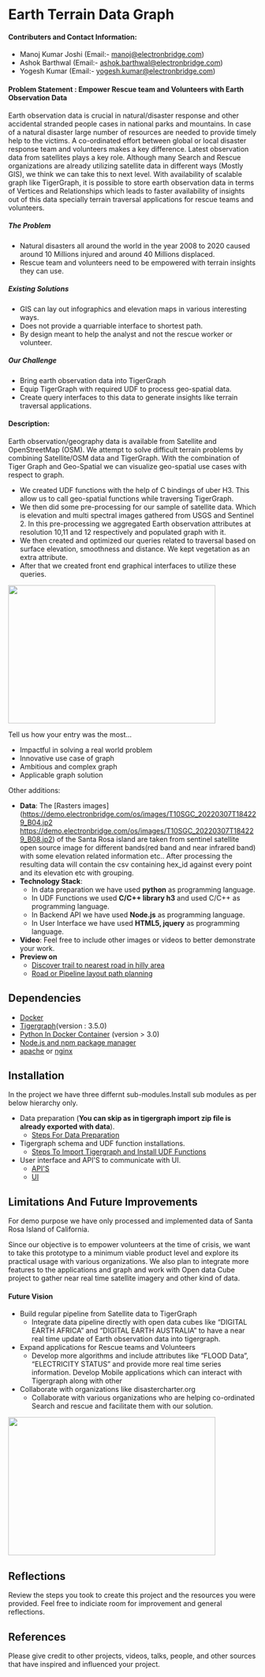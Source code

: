 # Earth Terrain Data Graph

#### Contributers and Contact Information: 

- Manoj Kumar Joshi (Email:- manoj@electronbridge.com)
- Ashok Barthwal (Email:- ashok.barthwal@electronbridge.com)
- Yogesh Kumar (Email:- yogesh.kumar@electronbridge.com)

#### Problem Statement : Empower Rescue team and Volunteers with Earth Observation Data

Earth observation data is crucial in natural/disaster response and other accidental stranded people cases in national parks and mountains. In case of a natural disaster large number of resources are needed to provide timely help to the victims. A co-ordinated effort between global or local disaster response team and volunteers makes a key difference. Latest observation data from satellites plays a key role. Although many Search and Rescue organizations are already utilizing satellite data in different ways (Mostly GIS), we think we can take this to next level. With availability of scalable graph like TigerGraph, it is possible to store earth observation data in terms of Vertices and Relationships which leads to faster availability of insights out of this data specially terrain traversal applications for rescue teams and volunteers.

##### The Problem
- Natural disasters all around the world in the year 2008 to 2020 caused around 10 Millions injured and around 40 Millions displaced.
- Rescue team and volunteers need to be empowered with terrain insights they can use.


##### Existing Solutions
- GIS can lay out infographics and elevation maps in various interesting ways.
- Does not provide a quarriable interface to shortest path.
- By design meant to help the analyst and not the rescue worker or volunteer.


##### Our Challenge
- Bring earth observation data into TigerGraph
- Equip TigerGraph with required UDF to process geo-spatial data.
- Create query interfaces to this data to generate insights like terrain traversal applications.

#### Description: 

Earth observation/geography data is available from Satellite and OpenStreetMap (OSM). We attempt to solve difficult terrain problems by combining Satellite/OSM data and TigerGraph. With the combination of Tiger Graph and Geo-Spatial we can visualize geo-spatial use cases with respect to graph.

- We created UDF functions with the help of C bindings of uber H3. This allow us to call geo-spatial functions while traversing TigerGraph.
- We then did some pre-processing for our sample of satellite data. Which is elevation and multi spectral images gathered from USGS and Sentinel 2. In this pre-processing we aggregated Earth observation attributes at resolution 10,11 and 12 respectively and populated graph with it.
- We then created and optimized our queries related to traversal based on surface elevation, smoothness and distance. We kept vegetation as an extra attribute.
- After that we created front end graphical interfaces to utilize these queries.
<img src="https://github.com/ElectronBridge/Earth-Terrain-Data-Graph/blob/main/User_Interface/Frontend/assets/img/screenshots/Screenshot5.png" width="420px" height="280px"/>


Tell us how your entry was the most...					

- Impactful in solving a real world problem 
- Innovative use case of graph
- Ambitious and complex graph
- Applicable graph solution 

Other additions: 

 - **Data**: The [Rasters images](https://demo.electronbridge.com/os/images/T10SGC_20220307T184229_B04.jp2 https://demo.electronbridge.com/os/images/T10SGC_20220307T184229_B08.jp2) of the Santa Rosa island are taken from sentinel satellite open source image for different bands(red band and near infrared band) with some elevation related information etc.. After processing the resulting data will contain the csv containing hex_id against every point and its elevation etc with grouping.
 - **Technology Stack**: 
    - In data preparation we have used **python** as programming language. 
    - In UDF Functions we used  **C/C++ library h3** and used C/C++ as programming language. 
    - In Backend API we have used **Node.js** as programming language. 
    - In User Interface we have used **HTML5, jquery** as programming language. 
 - **Video**: Feel free to include other images or videos to better demonstrate your work.
 - **Preview on**
    - [Discover trail to nearest road in hilly area](https://demo.electronbridge.com/os/TigerGraphEB/)
    - [Road or Pipeline layout path planning](https://demo.electronbridge.com/os/TigerGraphEB/trailroad.html)

## Dependencies

  * [Docker](https://docs.docker.com/engine/install/)
  * [Tigergraph](https://docs.tigergraph.com/tigergraph-server/current/getting-started/docker)(version : 3.5.0)
  * [Python In Docker Container](https://docs.docker.com/engine/install/) (version > 3.0)
  * [Node.js and npm package manager](https://nodejs.org/en/download/)   
  * [apache](https://httpd.apache.org/docs/2.4/install.html) or [nginx](https://www.nginx.com/resources/wiki/start/topics/tutorials/install/)  
  


## Installation

In the project we have three differnt sub-modules.Install sub modules as per below hierarchy only.

- Data preparation (**You can skip as in tigergraph import zip file is already exported with data**).
  - [Steps For Data Preparation](https://github.com/ElectronBridge/Earth-Terrain-Data-Graph/tree/main/data_generation)
- Tigergraph schema and UDF function installations.
  - [Steps To Import Tigergraph and Install UDF Functions](https://github.com/ElectronBridge/Earth-Terrain-Data-Graph/tree/main/src)
- User interface and API'S to communicate with UI.
  - [API'S](https://github.com/ElectronBridge/Earth-Terrain-Data-Graph/tree/main/User_Interface/Backend)
  - [UI](https://github.com/ElectronBridge/Earth-Terrain-Data-Graph/tree/main/User_Interface/Frontend)



## Limitations And Future Improvements

For demo purpose we have only processed and implemented data of Santa Rosa Island of California.

Since our objective is to empower volunteers at the time of crisis, we want to take this prototype to a minimum viable product level and explore its practical usage with various organizations.
We also plan to integrate more features to the applications and graph and work with Open data Cube project to gather near real time satellite imagery and other kind of data.

#### Future Vision 
- Build regular pipeline from Satellite data to TigerGraph 
  - Integrate data pipeline directly with open data cubes like “DIGITAL EARTH AFRICA” and “DIGITAL EARTH AUSTRALIA” to have a near real time update of Earth observation data into tigergraph.
- Expand applications for Rescue teams and Volunteers
  - Develop more algorithms and include attributes like “FLOOD Data”, “ELECTRICITY STATUS” and provide more real time series information.
Develop Mobile applications which can interact with Tigergraph along with other 
- Collaborate with organizations like disastercharter.org
  - Collaborate with various organizations who are helping co-ordinated Search and rescue and facilitate them with our solution.
<img src="https://github.com/ElectronBridge/Earth-Terrain-Data-Graph/blob/main/User_Interface/Frontend/assets/img/screenshots/Screenshot6.png" width="420px" height="280px"/>


## Reflections

Review the steps you took to create this project and the resources you were provided. Feel free to indiciate room for improvement and general reflections.

## References

Please give credit to other projects, videos, talks, people, and other sources that have inspired and influenced your project. 
